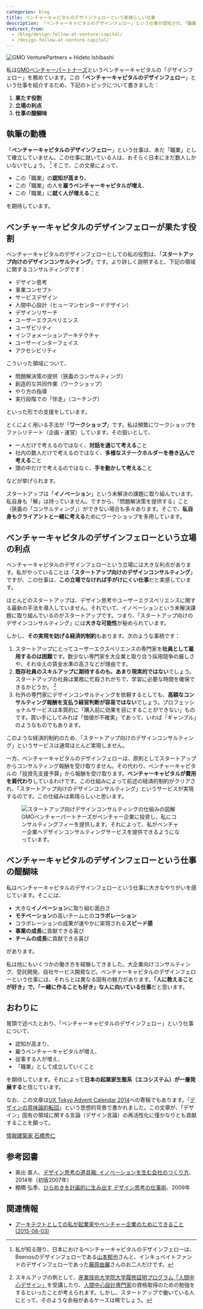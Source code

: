```yaml
---
categories: blog
title: ベンチャーキャピタルのデザインフェローという素晴らしい仕事
description: 「ベンチャーキャピタルのデザインフェロー」という仕事が認知され、「職業」として成立し、日本の起業家生態系が一層発展することを期待します。
redirect_from:
  - /blog/design-fellow-at-venture-capital/
  - /design-fellow-at-venture-capital/
---
```


![GMO VenturePartners × Hideto Ishibashi][0]

私は[GMOベンチャーパートナーズ][1]というベンチャーキャピタルの「デザインフェロー」を務めています。この「**ベンチャーキャピタルのデザインフェロー**」という仕事を紹介するため、下記のトピックについて書きました：

1. **果たす役割**
2. **立場の利点**
3. **仕事の醍醐味**

執筆の動機
---------------------------------------------------------

「**ベンチャーキャピタルのデザインフェロー**」という仕事は、未だ「職業」として確立していません。この仕事に就いている人は、おそらく日本にまだ数人しかいないでしょう。 [^dfellows] そこで、この文章によって、

- この「職業」の**認知が高まり**、
- この「職業」の人を**雇うベンチャーキャピタルが増え**、
- この「職業」に**就く人が増える**こと

を期待しています。

ベンチャーキャピタルのデザインフェローが果たす役割
---------------------------------------------------------

ベンチャーキャピタルのデザインフェローとしての私の役割は、「**スタートアップ向けのデザインコンサルティング**」です。より詳しく説明すると、下記の領域に関するコンサルティングです：

- デザイン思考
- 事業コンセプト
- サービスデザイン
- 人間中心設計（ヒューマンセンタードデザイン）
- デザインリサーチ
- ユーザーエクスペリエンス
- ユーザビリティ
- インフォメーションアーキテクチャ
- ユーザーインターフェイス
- アクセシビリティ

こういった領域について、

- 問題解決策の提供（狭義のコンサルティング）
- 創造的な共同作業（ワークショップ）
- やり方の指導
- 実行段階での「伴走」（コーチング）

といった形での支援をしています。

とくによく用いる手法が「**ワークショップ**」です。私は頻繁にワークショップをファシリテート（企画・運営）しています。その狙いとして、

- 一人だけで考えるのではなく、**対話を通じて考える**こと
- 社内の数人だけで考えるのではなく、**多様なステークホルダーを巻き込んで考える**こと
- 頭の中だけで考えるのではなく、**手を動かして考える**こと

などが挙げられます。

スタートアップは「**イノベーション**」という未解決の課題に取り組んでいます。私自身も「解」は持っていません。ですから、「問題解決策を提供する」こと（狭義の「コンサルティング」）ができない場合も多々あります。そこで、**私自身もクライアントと一緒に考える**ためにワークショップを多用しています。

ベンチャーキャピタルのデザインフェローという立場の利点
---------------------------------------------------------

ベンチャーキャピタルのデザインフェローという立場には大きな利点があります。私がやっていることは「**スタートアップ向けのデザインコンサルティング**」ですが、この仕事は、**この立場でなければ手がけにくい仕事**だと実感しています。

ほとんどのスタートアップは、デザイン思考やユーザーエクスペリエンスに関する最新の手法を導入していません。それでいて、イノベーションという未解決課題に取り組んでいるのがスタートアップです。つまり、「スタートアップ向けのデザインコンサルティング」には**大きな可能性**が秘められています。

しかし、**その実現を妨げる経済的制約**もあります。次のような事柄です：

1. スタートアップにとってユーザーエクスペリエンスの専門家を**社員として雇用するのは困難**です。数少ない専門家を大企業と取り合う採用競争の厳しさや、それゆえの賃金水準の高さなどが理由です。
2. **既存社員のスキルアップに期待するのも、あまり現実的ではない**でしょう。スタートアップの社員は業務に忙殺されがちで、学習に必要な時間を確保できるかどうか。 [^skillup]
3. 社外の専門家にデザインコンサルティングを依頼するとしても、**高額なコンサルティング報酬を支払う経営判断が容易ではない**でしょう。プロフェッショナルサービスは本質的に「購入前に効果を目にすることができない」ものです。買い手にしてみれば「価値が不確実」であって、いわば「ギャンブル」のようなものでもあります。

このような経済的制約のため、「スタートアップ向けのデザインコンサルティング」というサービスは通常ほとんど実現しません。

一方、ベンチャーキャピタルのデザインフェローは、原則としてスタートアップからコンサルティング報酬を受け取りません。その代わり、ベンチャーキャピタルの「投資先支援予算」から報酬を受け取ります。**ベンチャーキャピタルが費用を肩代わり**しているわけです。この仕組みによって前述の経済的制約がクリアされ、「スタートアップ向けのデザインコンサルティング」というサービスが実現するのです。この仕組みは素晴らしいと思います。

<figure>
  <img src="/images/blog/2014-12-01-design-fellow-at-venture-capital/startup-design-consulting-scheme.png" alt="スタートアップ向けデザインコンサルティングの仕組みの図解">
  <figcaption>GMOベンチャーパートナーズがベンチャー企業に投資し、私にコンサルティングフィーを提供します。それによって、私がベンチャー企業へデザインコンサルティングサービスを提供できるようになっています。</figcaption>
</figure>

ベンチャーキャピタルのデザインフェローという仕事の醍醐味
---------------------------------------------------------

私はベンチャーキャピタルのデザインフェローという仕事に大きなやりがいを感じています。そこには、

- 大きな**イノベーション**に取り組む面白さ
- **モチベーション**の高いチームとの**コラボレーション**
- コラボレーションの成果が速やかに実現される**スピード感**
- **事業の成長**に貢献できる喜び
- **チームの成長**に貢献できる喜び

があります。

私は他にもいくつかの働き方を経験してきました。大企業向けコンサルティング、受託開発、自社サービス開発など。ベンチャーキャピタルのデザインフェローという仕事には、それらとは異なる固有の魅力があります。**「人に教えることが好き」で、「一緒に作ることも好き」な人に向いている仕事**だと思います。

おわりに
---------------------------------------------------------

冒頭で述べたとおり、「ベンチャーキャピタルのデザインフェロー」という仕事について、

- 認知が高まり、
- 雇うベンチャーキャピタルが増え、
- 従事する人が増え、
- 「職業」として成立していくこと

を期待しています。それによって**日本の起業家生態系（エコシステム）が一層発展する**と信じています。

なお、この文章は[UX Tokyo Advent Calendar 2014][5]への寄稿でもあります。「[デザインの意味論的転回][6]」という思想的背景で書かれました。この文章が、「デザイン」固有の領域に関する言論（デザイン言論）の再活性化に僅かなりとも貢献することを願って。

[情報建築家 石橋秀仁][7]

参考図書
---------------------------------------------------------

- 奥出 直人、[デザイン思考の道具箱: イノベーションを生む会社のつくり方][8]、2014年（初版2007年）
- 棚橋 弘季、[ひらめきを計画的に生み出す デザイン思考の仕事術][9]、2009年


関連情報
-----------------------------

- [アーキテクトとしての私が起業家やベンチャー企業のためにできること (2015-08-03)](/blog/2015/08/03/consulting-for-startups.html)

[^dfellows]: 私が知る限り、日本におけるベンチャーキャピタルのデザインフェローは、Beenosのデザインフェローである[山本郁也][10]さんと、インキュベイトファンドのデザインフェローであった[藤原由翼][11]さんのお二人だけです。

[^skillup]: スキルアップの例として、[産業技術大学院大学履修証明プログラム「人間中心デザイン」][2]を受講したり、[人間中心設計専門家][3]の資格取得のための勉強をするといったことが考えられます。しかし、スタートアップで働いている人にとって、そのような余裕があるケースは稀でしょう。

[0]: /images/blog/2014-12-01-design-fellow-at-venture-capital/gmo-vp-and-ishibashi.png
[1]: http://www.gmo-vp.com/
[2]: http://aiit.ac.jp/certification_program/hcd/
[3]: http://www.hcdnet.org/certified/

[5]: http://www.adventar.org/calendars/343
[6]: http://ja.ishibashihideto.net/blog/semantic-turn/
[7]: http://ja.ishibashihideto.net/
[8]: https://www.amazon.co.jp/dp/4150503982?tag=hidetoi-22&amp;camp=1027&amp;creative=7407&amp;linkCode=as4&amp;creativeASIN=4150503982&amp;adid=1KKZ90N005DKJWWT2KW6&amp;
[9]: https://www.amazon.co.jp/dp/4534045727?tag=hidetoi-22&amp;camp=1027&amp;creative=7407&amp;linkCode=as4&amp;creativeASIN=4534045727&amp;adid=1V0ZTBMADSQHYG15ZY6V&amp;
[10]: https://twitter.com/fumya
[11]: https://twitter.com/santa0127
